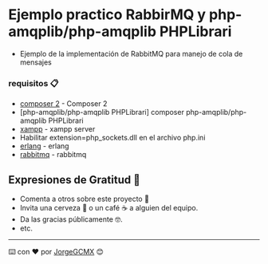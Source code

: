 # Ejemplo practico RabbirMQ y php-amqplib/php-amqplib PHPLibrari

 * Ejemplo de la implementación de RabbitMQ para manejo de cola de mensajes



### requisitos 📋

* [composer 2](https://getcomposer.org/) - Composer 2
* [php-amqplib/php-amqplib PHPLibrari] composer php-amqplib/php-amqplib PHPLibrari
* [xampp](https://www.apachefriends.org/es/index.html) - xampp server
* Habilitar extension=php_sockets.dll en el archivo php.ini 
* [erlang](https://www.erlang.org/downloads/) - erlang
* [rabbitmq](https://www.rabbitmq.com/install-windows.html/) - rabbitmq



## Expresiones de Gratitud 🎁

* Comenta a otros sobre este proyecto 📢
* Invita una cerveza 🍺 o un café ☕ a alguien del equipo. 
* Da las gracias públicamente 🤓.
* etc.



---
⌨️ con ❤️ por [JorgeGCMX](https://github.com/jorgegcmx) 😊